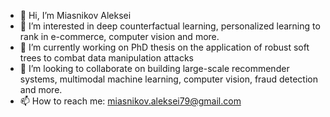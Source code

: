 - 👋 Hi, I’m Miasnikov Aleksei
- 👀 I’m interested in deep counterfactual learning, personalized learning to rank in e-commerce, computer vision and more.
- 🌱 I’m currently working on PhD thesis on the application of robust soft trees to combat data manipulation attacks
- 💞️ I’m looking to collaborate on building large-scale recommender systems, multimodal machine learning, computer vision, fraud detection and more.
- 📫 How to reach me: miasnikov.aleksei79@gmail.com

<!---
miasnikovaleksei79/miasnikovaleksei79 is a ✨ special ✨ repository because its `README.md` (this file) appears on your GitHub profile.
You can click the Preview link to take a look at your changes.
--->
